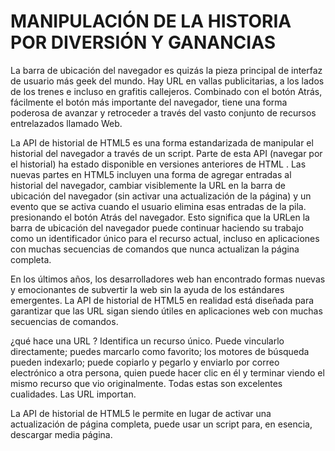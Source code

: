 # MANIPULACIÓN DE LA HISTORIA POR DIVERSIÓN Y GANANCIAS

La barra de ubicación del navegador es quizás la pieza principal de interfaz de usuario más geek del mundo. Hay URL en vallas publicitarias, a los lados de los trenes 
e incluso en grafitis callejeros. Combinado con el botón Atrás, fácilmente el botón más importante del navegador, tiene una forma poderosa de avanzar y retroceder a 
través del vasto conjunto de recursos entrelazados llamado Web.

La API de historial de HTML5 es una forma estandarizada de manipular el historial del navegador a través de un script. Parte de esta API (navegar por el historial) ha 
estado disponible en versiones anteriores de HTML . Las nuevas partes en HTML5 incluyen una forma de agregar entradas al historial del navegador, cambiar visiblemente
la URL en la barra de ubicación del navegador (sin activar una actualización de la página) y un evento que se activa cuando el usuario elimina esas entradas de la pila. 
presionando el botón Atrás del navegador. Esto significa que la URLen la barra de ubicación del navegador puede continuar haciendo su trabajo como un identificador 
único para el recurso actual, incluso en aplicaciones con muchas secuencias de comandos que nunca actualizan la página completa.

En los últimos años, los desarrolladores web han encontrado formas nuevas y emocionantes de subvertir la web sin la ayuda de los estándares emergentes. La API de 
historial de HTML5 en realidad está diseñada para garantizar que las URL sigan siendo útiles en aplicaciones web con muchas secuencias de comandos.

¿qué hace una URL ? Identifica un recurso único. Puede vincularlo directamente; puedes marcarlo como favorito; los motores de búsqueda pueden indexarlo; puede copiarlo
y pegarlo y enviarlo por correo electrónico a otra persona, quien puede hacer clic en él y terminar viendo el mismo recurso que vio originalmente. Todas estas son
excelentes cualidades. Las URL importan.

La API de historial de HTML5 le permite en lugar de activar una actualización de página completa, puede usar un script para, en esencia, descargar media página.
